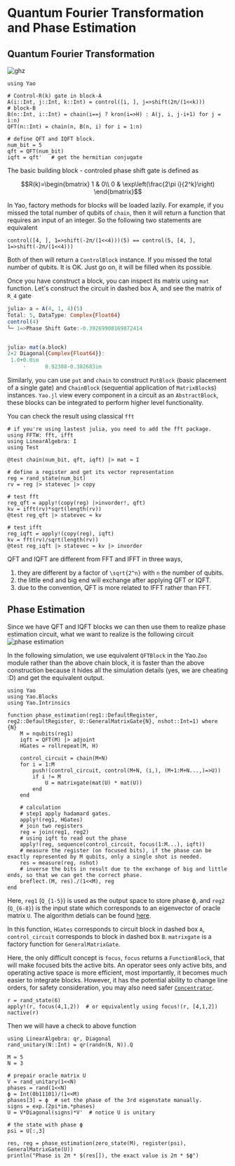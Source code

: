 # Quantum Fourier Transformation and Phase Estimation

## Quantum Fourier Transformation
![ghz](../assets/figures/qft.png)

```@example QFT
using Yao

# Control-R(k) gate in block-A
A(i::Int, j::Int, k::Int) = control([i, ], j=>shift(2π/(1<<k)))
# block-B
B(n::Int, i::Int) = chain(i==j ? kron(i=>H) : A(j, i, j-i+1) for j = i:n)
QFT(n::Int) = chain(n, B(n, i) for i = 1:n)

# define QFT and IQFT block.
num_bit = 5
qft = QFT(num_bit)
iqft = qft'   # get the hermitian conjugate
```

The basic building block - controled phase shift gate is defined as

```math
R(k)=\begin{bmatrix}
1 & 0\\
0 & \exp\left(\frac{2\pi i}{2^k}\right)
\end{bmatrix}
```
In Yao, factory methods for blocks will be loaded lazily. For example, if you missed the total
number of qubits of `chain`, then it will return a function that requires an input of an integer.
So the following two statements are equivalent
```@example QFT
control([4, ], 1=>shift(-2π/(1<<4)))(5) == control(5, [4, ], 1=>shift(-2π/(1<<4)))
```
Both of then will return a `ControlBlock` instance. If you missed the total number of qubits. It is OK. Just go on, it will be filled when its possible.

Once you have construct a block, you can inspect its matrix using `mat` function.
Let's construct the circuit in dashed box A, and see the matrix of ``R_4`` gate
```julia
julia> a = A(4, 1, 4)(5)
Total: 5, DataType: Complex{Float64}
control(4)
└─ 1=>Phase Shift Gate:-0.39269908169872414


julia> mat(a.block)
2×2 Diagonal{Complex{Float64}}:
 1.0+0.0im          ⋅         
     ⋅      0.92388-0.382683im
```

Similarly, you can use `put` and `chain` to construct `PutBlock` (basic placement of a single gate) and `ChainBlock` (sequential application of `MatrixBlock`s) instances. `Yao.jl` view every component in a circuit as an `AbstractBlock`, these blocks can be integrated to perform higher level functionality.

You can check the result using classical `fft`
```@example QFT
# if you're using lastest julia, you need to add the fft package.
using FFTW: fft, ifft
using LinearAlgebra: I
using Test

@test chain(num_bit, qft, iqft) |> mat ≈ I

# define a register and get its vector representation
reg = rand_state(num_bit)
rv = reg |> statevec |> copy

# test fft
reg_qft = apply!(copy(reg) |>invorder!, qft)
kv = ifft(rv)*sqrt(length(rv))
@test reg_qft |> statevec ≈ kv

# test ifft
reg_iqft = apply!(copy(reg), iqft)
kv = fft(rv)/sqrt(length(rv))
@test reg_iqft |> statevec ≈ kv |> invorder
```

QFT and IQFT are different from FFT and IFFT in three ways,

1. they are different by a factor of ``\sqrt{2^n}`` with ``n`` the number of qubits.
2. the little end and big end will exchange after applying QFT or IQFT.
3. due to the convention, QFT is more related to IFFT rather than FFT.


## Phase Estimation
Since we have QFT and IQFT blocks we can then use them to realize phase estimation circuit, what we want to realize is the following circuit
![phase estimation](../assets/figures/phaseest.png)

In the following simulation, we use equivalent `QFTBlock` in the Yao.`Zoo` module rather than the above chain block,
it is faster than the above construction because it hides all the simulation details (yes, we are cheating :D) and get the equivalent output.

```@example QFT
using Yao
using Yao.Blocks
using Yao.Intrinsics

function phase_estimation(reg1::DefaultRegister, reg2::DefaultRegister, U::GeneralMatrixGate{N}, nshot::Int=1) where {N}
    M = nqubits(reg1)
    iqft = QFT(M) |> adjoint
    HGates = rollrepeat(M, H)

    control_circuit = chain(M+N)
    for i = 1:M
        push!(control_circuit, control(M+N, (i,), (M+1:M+N...,)=>U))
        if i != M
            U = matrixgate(mat(U) * mat(U))
        end
    end

    # calculation
    # step1 apply hadamard gates.
    apply!(reg1, HGates)
    # join two registers
    reg = join(reg1, reg2)
    # using iqft to read out the phase
    apply!(reg, sequence(control_circuit, focus(1:M...), iqft))
    # measure the register (on focused bits), if the phase can be exactly represented by M qubits, only a single shot is needed.
    res = measure(reg, nshot)
    # inverse the bits in result due to the exchange of big and little ends, so that we can get the correct phase.
    breflect.(M, res)./(1<<M), reg
end
```
Here, `reg1` (``Q_{1-5}``) is used as the output space to store phase ϕ, and `reg2` (``Q_{6-8}``) is the input state which corresponds to an eigenvector of oracle matrix `U`.
The algorithm detials can be found [here](https://en.wikipedia.org/wiki/Quantum_phase_estimation_algorithm).

In this function, `HGates` corresponds to circuit block in dashed box `A`, `control_circuit` corresponds to block in dashed box `B`.
`matrixgate` is a factory function for `GeneralMatrixGate`.

Here, the only difficult concept is `focus`, `focus` returns a `FunctionBlock`, that will make focused bits the active bits.
An operator sees only active bits, and operating active space is more efficient, most importantly, it becomes much easier to integrate blocks.
However, it has the potential ability to change line orders, for safety consideration, you may also need safer [`Concentrator`](@ref).

```@example QFT
r = rand_state(6)
apply!(r, focus(4,1,2))  # or equivalently using focus!(r, [4,1,2])
nactive(r)
```

Then we will have a check to above function

```@example QFT
using LinearAlgebra: qr, Diagonal
rand_unitary(N::Int) = qr(randn(N, N)).Q

M = 5
N = 3

# prepair oracle matrix U
V = rand_unitary(1<<N)
phases = rand(1<<N)
ϕ = Int(0b11101)/(1<<M)
phases[3] = ϕ  # set the phase of the 3rd eigenstate manually.
signs = exp.(2pi*im.*phases)
U = V*Diagonal(signs)*V'  # notice U is unitary

# the state with phase ϕ
psi = U[:,3]

res, reg = phase_estimation(zero_state(M), register(psi), GeneralMatrixGate(U))
println("Phase is 2π * $(res[]), the exact value is 2π * $ϕ")
```
